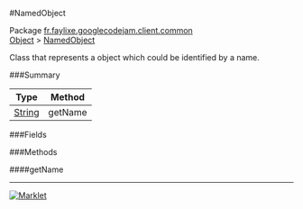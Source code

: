 #NamedObject

Package [fr.faylixe.googlecodejam.client.common](https://github.com/Faylixe/googlecodejam-client/blob/master/fr/faylixe/googlecodejam/client/common)<br>
[Object]() > [NamedObject](https://github.com/Faylixe/googlecodejam-client/blob/master/javadoc/fr/faylixe/googlecodejam/client/common/NamedObject.md)

<p>Class that represents a object which
 could be identified by a name.</p>

###Summary


| Type | Method |
| --- | --- |
| [String]() | getName |

###Fields


###Methods

####getName


---
[![Marklet](https://img.shields.io/badge/Generated%20by-Marklet-green.svg)](https://github.com/Faylixe/marklet)